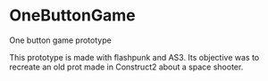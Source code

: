 # OneButtonGame
One button game prototype

This prototype is made with flashpunk and AS3. Its objective was to recreate an old prot
made in Construct2 about a space shooter. 
